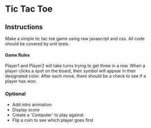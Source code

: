 # Tic Tac Toe

## Instructions
Make a simple tic tac toe game using raw javascript and css. All code should be covered by unit tests.  

#### Game Rules
Player1 and Player2 will take turns trying to get three in a row. When a player clicks a spot on the board, their symbol will appear in their designated color. After each move, there should be a check to see if a player has won.


### Optional
- Add intro animation
- Display score
- Create a 'Computer' to play against
- Flip a coin to see which player goes first   
